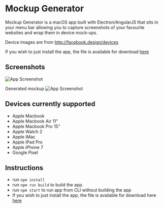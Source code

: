 # Mockup Generator

Mockup Generator is a macOS app built with Electron/AngularJS that sits in your menu bar allowing you to capture screenshots of your favourite websites and wrap them in device mock-ups.

Device images are from http://facebook.design/devices

If you wish to just install the app, the file is available for download [here](https://github.com/andypotts/mockup-generator/raw/build/Mockup.zip)

## Screenshots
![App Screenshot](https://raw.githubusercontent.com/andypotts/mockup-generator/master/screenshot1.png)

Generated mockup
![App Screenshot](https://raw.githubusercontent.com/andypotts/mockup-generator/master/screenshot2.png)

## Devices currently supported

- Apple Macbook
- Apple Macbook Air 11"
- Apple Macbook Pro 15"
- Apple Watch 2
- Apple iMac
- Apple iPad Pro
- Apple iPhone 7
- Google Pixel

## Instructions

- run `npm install`
- run `npm run build` to build the app.
- run `npm start` to run app from CLI without building the app
- If you wish to just install the app, the file is available for download here [here](https://github.com/andypotts/mockup-generator/raw/build/Mockup.zip)
